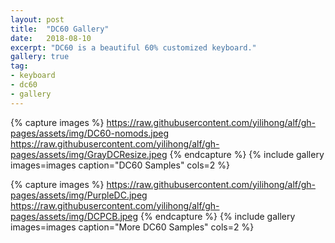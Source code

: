 ```yaml
---
layout: post
title:  "DC60 Gallery"
date:   2018-08-10
excerpt: "DC60 is a beautiful 60% customized keyboard."
gallery: true
tag:
- keyboard
- dc60
- gallery
---
```


{% capture images %}
    https://raw.githubusercontent.com/yilihong/alf/gh-pages/assets/img/DC60-nomods.jpeg
    https://raw.githubusercontent.com/yilihong/alf/gh-pages/assets/img/GrayDCResize.jpeg
{% endcapture %}
{% include gallery images=images caption="DC60 Samples" cols=2 %}

{% capture images %}
    https://raw.githubusercontent.com/yilihong/alf/gh-pages/assets/img/PurpleDC.jpeg
    https://raw.githubusercontent.com/yilihong/alf/gh-pages/assets/img/DCPCB.jpeg
{% endcapture %}
{% include gallery images=images caption="More DC60 Samples" cols=2 %}

